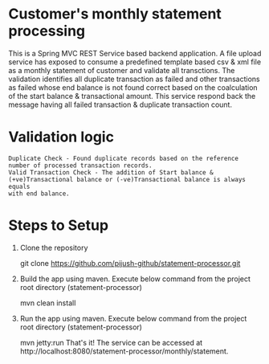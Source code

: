 # Customer's monthly statement processing
This is a Spring MVC REST Service based backend application. A file upload service has exposed to consume a predefined template 
based csv & xml file as a monthly statement of customer and validate all transctions. The validation identifies all duplicate transaction
as failed and other transactions as failed whose end balance is not found correct based on the coalculation of the start balance & transactional
amount. This service respond back the message having all failed transaction & duplicate transaction count.

# Validation logic

	Duplicate Check - Found duplicate records based on the reference number of processed transaction records.
	Valid Transaction Check - The addition of Start balance & (+ve)Transactional balance or (-ve)Transactional balance is always equals 
	with end balance.

# Steps to Setup

1. Clone the repository

	git clone https://github.com/pijush-github/statement-processor.git

2. Build the app using maven. Execute below command from the project root directory (statement-processor)

	mvn clean install

3. Run the app using maven. Execute below command from the project root directory (statement-processor)

	mvn jetty:run
	That's it! The service can be accessed at http://localhost:8080/statement-processor/monthly/statement.
